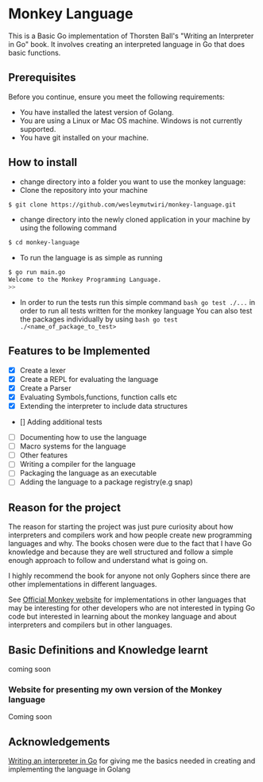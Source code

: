 # Monkey Language

This is a Basic Go implementation of Thorsten Ball's "Writing an Interpreter in Go" book. It involves creating an interpreted language in Go that does basic functions.

## Prerequisites

Before you continue, ensure you meet the following requirements:

- You have installed the latest version of Golang.
- You are using a Linux or Mac OS machine. Windows is not currently supported.
- You have git installed on your machine.

## How to install

- change directory into a folder you want to use the monkey language:
- Clone the repository into your machine

```bash
$ git clone https://github.com/wesleymutwiri/monkey-language.git
```

- change directory into the newly cloned application in your machine by using the following command

```bash
$ cd monkey-language
```

- To run the language is as simple as running

```bash
$ go run main.go
Welcome to the Monkey Programming Language.
>>
```

- In order to run the tests run this simple command `bash go test ./...` in order to run all tests written for the monkey language
  You can also test the packages individually by using `bash go test ./<name_of_package_to_test>`

## Features to be Implemented

- [x] Create a lexer
- [x] Create a REPL for evaluating the language
- [x] Create a Parser
- [x] Evaluating Symbols,functions, function calls etc
- [x] Extending the interpreter to include data structures
- [] Adding additional tests
- [ ] Documenting how to use the language
- [ ] Macro systems for the language
- [ ] Other features
- [ ] Writing a compiler for the language
- [ ] Packaging the language as an executable
- [ ] Adding the language to a package registry(e.g snap)

## Reason for the project

The reason for starting the project was just pure curiosity about how interpreters and compilers work and how people create new programming languages and why. The books chosen were due to the fact that I have Go knowledge and because they are well structured and follow a simple enough approach to follow and understand what is going on.

I highly recommend the book for anyone not only Gophers since there are other implementations in different languages.

See [Official Monkey website](https://monkeylang.org/) for implementations in other languages that may be interesting for other developers who are not interested in typing Go code but interested in learning about the monkey language and about interpreters and compilers but in other languages.

## Basic Definitions and Knowledge learnt

coming soon

### Website for presenting my own version of the Monkey language

Coming soon

## Acknowledgements

[Writing an interpreter in Go](https://interpreterbook.com/) for giving me the basics needed in creating and implementing the language in Golang

